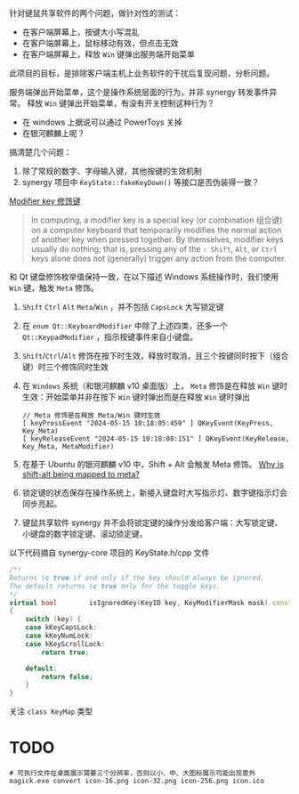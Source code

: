 针对键鼠共享软件的两个问题，做针对性的测试：
- 在客户端屏幕上，按键大小写混乱
- 在客户端屏幕上，鼠标移动有效，但点击无效
- 在客户端屏幕上，释放 `Win` 键弹出服务端开始菜单

此项目的目标，是排除客户端主机上业务软件的干扰后复现问题，分析问题。

服务端弹出开始菜单，这个是操作系统层面的行为，并非 synergy 转发事件异常。
释放 `Win` 键弹出开始菜单，有没有开关控制这种行为？
- 在 windows 上据说可以通过 PowerToys 关掉
- 在银河麒麟上呢？

搞清楚几个问题：
1. 除了常规的数字、字母输入键，其他按键的生效机制
2. synergy 项目中 `KeyState::fakeKeyDown()` 等接口是否伪装得一致？


[Modifier key 修饰键](https://zh.wikipedia.org/wiki/%E4%BF%AE%E9%A5%B0%E9%94%AE)

> In computing, a modifier key is a special key (or combination 组合键) on a computer keyboard that temporarily modifies the normal action of another key when pressed together. By themselves, modifier keys usually do nothing; that is, pressing any of the `⇧ Shift`, `Alt`, or `Ctrl` keys alone does not (generally) trigger any action from the computer.

和 Qt 键盘修饰枚举值保持一致，在以下描述 Windows 系统操作时，我们使用 `Win` 键，触发 `Meta` 修饰。

1. `Shift` `Ctrl` `Alt` `Meta`/`Win` ，并不包括 `CapsLock` 大写锁定键
2. 在 `enum Qt::KeyboardModifier` 中除了上述四类，还多一个 `Qt::KeypadModifier` ，指示按键事件来自小键盘。
3. `Shift`/`Ctrl`/`Alt` 修饰在按下时生效，释放时取消，且三个按键同时按下（组合键）时三个修饰同时生效
4. 在 `Windows` 系统（和银河麒麟 v10 桌面版）上， `Meta` 修饰是在释放 `Win` 键时生效：开始菜单并非在按下 `Win` 键时弹出而是在释放 `Win` 键时弹出

    ```shell
    // Meta 修饰是在释放 Meta/Win 键时生效
    [ keyPressEvent "2024-05-15 10:18:05:459" ] QKeyEvent(KeyPress, Key_Meta)
    [ keyReleaseEvent "2024-05-15 10:18:08:151" ] QKeyEvent(KeyRelease, Key_Meta, MetaModifier)
    ```

5. 在基于 Ubuntu 的银河麒麟 v10 中，Shift + Alt 会触发 Meta 修饰。 [Why is shift-alt being mapped to meta?][1]
6. 锁定键的状态保存在操作系统上，新接入键盘时大写指示灯、数字键指示灯会同步亮起。
7. 键鼠共享软件 synergy 并不会将锁定键的操作分发给客户端：大写锁定键、小键盘的数字锁定键、滚动锁定键。

以下代码摘自 synergy-core 项目的 KeyState.h/cpp 文件
```cpp
/*!
Returns \c true if and only if the key should always be ignored.
The default returns \c true only for the toggle keys.
*/
virtual bool        isIgnoredKey(KeyID key, KeyModifierMask mask) const;
{
    switch (key) {
    case kKeyCapsLock:
    case kKeyNumLock:
    case kKeyScrollLock:
        return true;

    default:
        return false;
    }
}
```

关注 `class KeyMap` 类型

# TODO

```shell
# 可执行文件在桌面展示需要三个分辨率，否则以小、中、大图标展示可能出现意外
magick.exe convert icon-16.png icon-32.png icon-256.png icon.ico
```

[1]:https://askubuntu.com/questions/567731/why-is-shift-alt-being-mapped-to-meta
